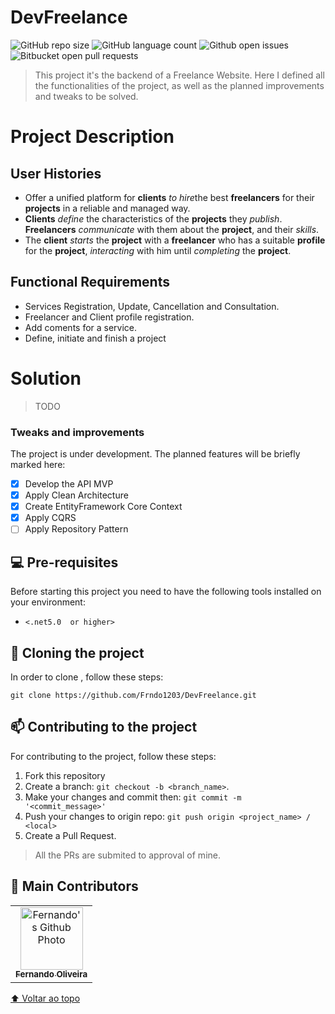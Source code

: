 # DevFreelance

![GitHub repo size](https://img.shields.io/github/repo-size/Frndo1203/DevFreelance)
![GitHub language count](https://img.shields.io/github/languages/count/FRNDO1203/DevFreelance)
![Github open issues](https://img.shields.io/github/issues/frndo1203/DevFreelance)
![Bitbucket open pull requests](https://img.shields.io/github/issues-pr/frndo1203/DevFreelance)

> This project it's the backend of a Freelance Website. Here I defined all the functionalities of the project, as well as the planned improvements and tweaks to be solved.

# Project Description

## User Histories

- Offer a unified platform for <b>clients</b> <i>to hire</i>the best <b>freelancers</b> for their <b>projects</b> in a reliable and managed way.
- <b>Clients</b> <i>define</i> the characteristics of the <b>projects</b> they <i>publish</i>. <b>Freelancers</b> <i>communicate</i> with them about the <b>project</b>, and their <i>skills</i>.
- The <b>client</b> <i>starts</i> the <b>project</b> with a <b>freelancer</b> who has a suitable <b>profile</b> for the <b>project</b>, <i>interacting</i> with him until <i>completing</i> the <b>project</b>.

## Functional Requirements

- Services Registration, Update, Cancellation and Consultation.
- Freelancer and Client profile registration.
- Add coments for a service.
- Define, initiate and finish a project

# Solution

> TODO

### Tweaks and improvements

The project is under development. The planned features will be briefly marked here:

- [x] Develop the API MVP
- [x] Apply Clean Architecture
- [x] Create EntityFramework Core Context
- [x] Apply CQRS
- [ ] Apply Repository Pattern

## 💻 Pre-requisites

Before starting this project you need to have the following tools installed on your environment:

- `<.net5.0  or higher>`

## 🚀 Cloning the project

In order to clone <b></b>, follow these steps:

```
git clone https://github.com/Frndo1203/DevFreelance.git
```

## 📫 Contributing to the project

For contributing to the project, follow these steps:

1. Fork this repository
2. Create a branch: `git checkout -b <branch_name>`.
3. Make your changes and commit then: `git commit -m '<commit_message>'`
4. Push your changes to origin repo: `git push origin <project_name> / <local>`
5. Create a Pull Request.

> All the PRs are submited to approval of mine.

## 🤝 Main Contributors

<table>
  <tr>
    <td align="center">
      <a href="#">
        <img src="https://avatars.githubusercontent.com/u/59923503?s=400&u=94f7e518af066c483c5f40b707a3d19415c65285&v=4" width="100px;" alt="Fernando's Github Photo"/><br>
        <sub>
          <b>Fernando Oliveira</b>
        </sub>
      </a>
    </td>
</table>

[⬆ Voltar ao topo](#nome-do-projeto)<br>
